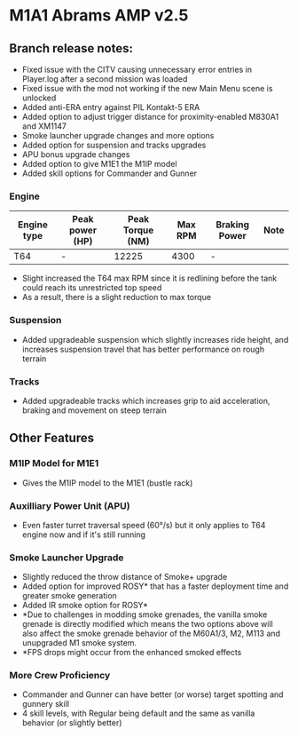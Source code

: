 # M1A1 Abrams AMP v2.5

## Branch release notes:
<p>
	<ul> 
		<li>Fixed issue with the CITV causing unnecessary error entries in Player.log after a second mission was loaded</li>
		<li>Fixed issue with the mod not working if the new Main Menu scene is unlocked</li>
		<li>Added anti-ERA entry against PIL Kontakt-5 ERA</li>
		<li>Added option to adjust trigger distance for proximity-enabled M830A1 and XM1147</li>
		<li>Smoke launcher upgrade changes and more options</li>
		<li>Added option for suspension and tracks upgrades</li>
		<li>APU bonus upgrade changes</li>
		<li>Added option to give M1E1 the M1IP model</li>
		<li>Added skill options for Commander and Gunner</li>
	</ul>
</p>

### Engine
| Engine type  | Peak power (HP) | Peak Torque (NM) | Max RPM | Braking Power | Note |
| ------------- | ------------- | ------------- | ------------- | ------------- | ------------- | 
| T64 | - | 12225 | 4300 | - |  | 
<p>
	<ul> 
		<li>Slight increased the T64 max RPM since it is redlining before the tank could reach its unrestricted top speed</li>
		<li>As a result, there is a slight reduction to max torque</li>
	</ul>
</p>


### Suspension
<p>
	<ul> 
		<li>Added upgradeable suspension which slightly increases ride height, and increases suspension travel that has better performance on rough terrain </li>
	</ul>
</p>


### Tracks
<p>
	<ul> 
		<li>Added upgradeable tracks which increases grip to aid acceleration, braking and movement on steep terrain</li>
	</ul>
</p>

## Other Features
### M1IP Model for M1E1
<p>
	<ul> 
		<li>Gives the M1IP model to the M1E1 (bustle rack)</li>
	</ul>
</p>

### Auxilliary Power Unit (APU)
<p>
	<ul> 
		<li>Even faster turret traversal speed (60°/s) but it only applies to T64 engine now and if it's still running</li>
	</ul>
</p>

### Smoke Launcher Upgrade
<p>
	<ul> 
		<li>Slightly reduced the throw distance of Smoke+ upgrade</li>
		<li>Added option for improved ROSY* that has a faster deployment time and greater smoke generation</li>
		<li>Added IR smoke option for ROSY*</li>
		<li>*Due to challenges in modding smoke grenades, the vanilla smoke grenade is directly modified which means the two options above will also affect the smoke grenade behavior of the M60A1/3, M2, M113 and unupgraded M1 smoke system.</li>
		<li>*FPS drops might occur from the enhanced smoked effects</li>
	</ul>
</p>

### More Crew Proficiency
<p>
	<ul> 
		<li>Commander and Gunner can have better (or worse) target spotting and gunnery skill</li>
		<li>4 skill levels, with Regular being default and the same as vanilla behavior (or slightly better)</li>
	</ul>
</p>
